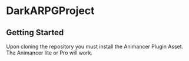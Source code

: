 # DarkARPGProject

<!-- GETTING STARTED -->
## Getting Started

Upon cloning the repository you must install the Animancer Plugin Asset.
The Animancer lite or Pro will work.
